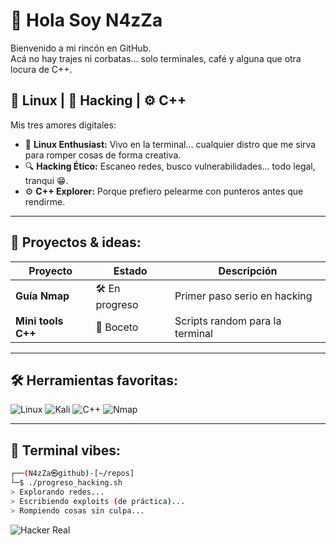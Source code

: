 # 👋 Hola Soy N4zZa

Bienvenido a mi rincón en GitHub.  
Acá no hay trajes ni corbatas... solo terminales, café y alguna que otra locura de C++.

## 🐧 Linux | 🔐 Hacking | ⚙️ C++

Mis tres amores digitales:

- 🐧 **Linux Enthusiast:** Vivo en la terminal... cualquier distro que me sirva para romper cosas de forma creativa.
- 🔍 **Hacking Ético:** Escaneo redes, busco vulnerabilidades... todo legal, tranqui 😁.
- ⚙️ **C++ Explorer:** Porque prefiero pelearme con punteros antes que rendirme.

---

## 🚧 Proyectos & ideas:

| Proyecto            | Estado     | Descripción                     |
|--------------------|------------|---------------------------------|
| **Guía Nmap**      | 🛠️ En progreso | Primer paso serio en hacking |
| **Mini tools C++** | 🌱 Boceto    | Scripts random para la terminal|

---

## 🛠️ Herramientas favoritas:

![Linux](https://img.shields.io/badge/Linux-Terminal-informational?style=flat&logo=linux&logoColor=white)
![Kali](https://img.shields.io/badge/Kali%20Linux-Hacking-black?logo=kalilinux)
![C++](https://img.shields.io/badge/C%2B%2B-Language-blue?logo=c%2B%2B&logoColor=white)
![Nmap](https://img.shields.io/badge/Nmap-Scanner-blueviolet)

---

## 🧩 Terminal vibes:

```bash
┌──(N4zZa㉿github)-[~/repos]
└─$ ./progreso_hacking.sh
> Explorando redes...
> Escribiendo exploits (de práctica)...
> Rompiendo cosas sin culpa...

```
![Hacker Real](https://github.com/N4zZa/N4zZa/blob/main/hacker-vibe.gif?raw=true)

